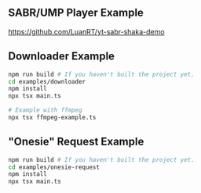 ## SABR/UMP Player Example
https://github.com/LuanRT/yt-sabr-shaka-demo

## Downloader Example

```bash
npm run build # If you haven't built the project yet.
cd examples/downloader
npm install
npx tsx main.ts

# Example with ffmpeg
npx tsx ffmpeg-example.ts
```

## "Onesie" Request Example

```bash
npm run build # If you haven't built the project yet.
cd examples/onesie-request
npm install
npx tsx main.ts
```